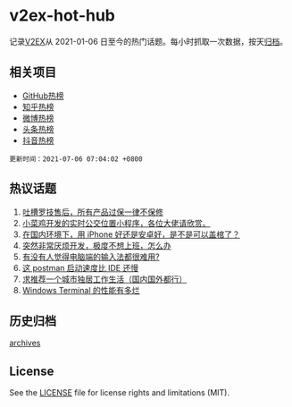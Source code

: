# v2ex-hot-hub

 记录[V2EX](https://www.v2ex.com/)从 2021-01-06 日至今的热门话题。每小时抓取一次数据，按天[归档](archives)。
 
 ## 相关项目

- [GitHub热榜](https://github.com/snaildev/github-hot-hub)
- [知乎热榜](https://github.com/snaildev/zhihu-hot-hub)
- [微博热榜](https://github.com/snaildev/weibo-hot-hub)
- [头条热榜](https://github.com/snaildev/toutiao-hot-hub)
- [抖音热榜](https://github.com/snaildev/douyin-hot-hub)


 `更新时间：2021-07-06 07:04:02 +0800`

## 热议话题

1. [吐槽罗技售后，所有产品过保一律不保修](https://www.v2ex.com/t/787561)
1. [小菜鸡开发的实时公交位置小程序，各位大佬请欣赏。](https://www.v2ex.com/t/787522)
1. [在国内环境下，用 iPhone 好还是安卓好，是不是可以盖棺了？](https://www.v2ex.com/t/787565)
1. [突然非常厌烦开发，极度不想上班，怎么办](https://www.v2ex.com/t/787520)
1. [有没有人觉得电脑端的输入法都很难用?](https://www.v2ex.com/t/787592)
1. [这 postman 启动速度比 IDE 还慢](https://www.v2ex.com/t/787560)
1. [求推荐一个城市独居工作生活（国内国外都行）](https://www.v2ex.com/t/787601)
1. [Windows Terminal 的性能有多烂](https://www.v2ex.com/t/787595)

## 历史归档

[archives](archives)

## License

See the [LICENSE](LICENSE) file for license rights and limitations (MIT).
